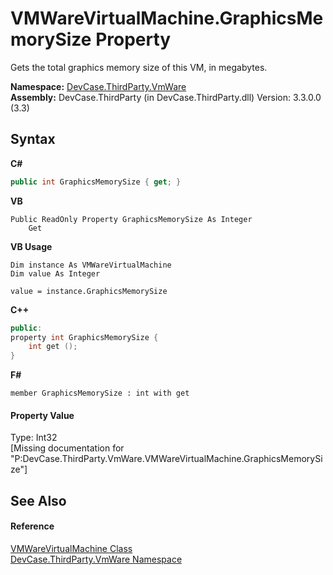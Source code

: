 # VMWareVirtualMachine.GraphicsMemorySize Property 
 

Gets the total graphics memory size of this VM, in megabytes.

**Namespace:**&nbsp;<a href="N_DevCase_ThirdParty_VmWare">DevCase.ThirdParty.VmWare</a><br />**Assembly:**&nbsp;DevCase.ThirdParty (in DevCase.ThirdParty.dll) Version: 3.3.0.0 (3.3)

## Syntax

**C#**<br />
``` C#
public int GraphicsMemorySize { get; }
```

**VB**<br />
``` VB
Public ReadOnly Property GraphicsMemorySize As Integer
	Get
```

**VB Usage**<br />
``` VB Usage
Dim instance As VMWareVirtualMachine
Dim value As Integer

value = instance.GraphicsMemorySize

```

**C++**<br />
``` C++
public:
property int GraphicsMemorySize {
	int get ();
}
```

**F#**<br />
``` F#
member GraphicsMemorySize : int with get

```


#### Property Value
Type: Int32<br />\[Missing <value> documentation for "P:DevCase.ThirdParty.VmWare.VMWareVirtualMachine.GraphicsMemorySize"\]

## See Also


#### Reference
<a href="T_DevCase_ThirdParty_VmWare_VMWareVirtualMachine">VMWareVirtualMachine Class</a><br /><a href="N_DevCase_ThirdParty_VmWare">DevCase.ThirdParty.VmWare Namespace</a><br />